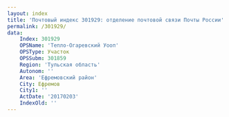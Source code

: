 ```yaml
---
layout: index
title: 'Почтовый индекс 301929: отделение почтовой связи Почты России'
permalink: /301929/
data:
    Index: 301929
    OPSName: 'Тепло-Огаревский Уооп'
    OPSType: Участок
    OPSSubm: 301859
    Region: 'Тульская область'
    Autonom: ''
    Area: 'Ефремовский район'
    City: Ефремов
    City1: ''
    ActDate: '20170203'
    IndexOld: ''
---
```

